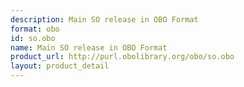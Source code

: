 ```yaml
---
description: Main SO release in OBO Format
format: obo
id: so.obo
name: Main SO release in OBO Format
product_url: http://purl.obolibrary.org/obo/so.obo
layout: product_detail
---
```

